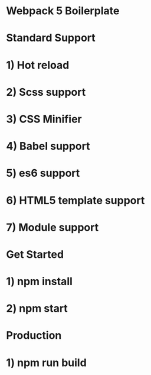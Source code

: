 # Webpack 5 Boilerplate

# Standard Support
# 1) Hot reload
# 2) Scss support
# 3) CSS Minifier
# 4) Babel support
# 5) es6 support
# 6) HTML5 template support
# 7) Module support



# Get Started
# 1) npm install
# 2) npm start




# Production 
# 1) npm run build

